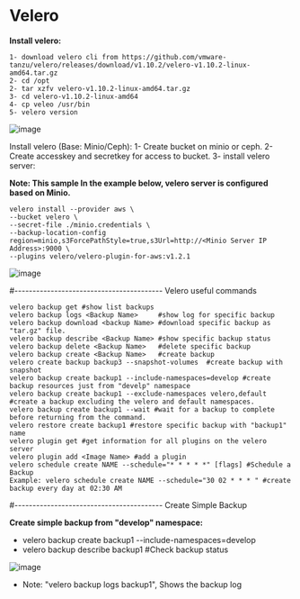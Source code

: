 # Velero
**Install velero:**
```
1- download velero cli from https://github.com/vmware-tanzu/velero/releases/download/v1.10.2/velero-v1.10.2-linux-amd64.tar.gz
2- cd /opt
2- tar xzfv velero-v1.10.2-linux-amd64.tar.gz
3- cd velero-v1.10.2-linux-amd64
4- cp veleo /usr/bin
5- velero version
```
![image](https://user-images.githubusercontent.com/16554389/225233147-e34c2974-f884-45fd-b023-38a48e70cc82.png)

Install velero (Base: Minio/Ceph):
1- Create bucket on minio or ceph.
2- Create accesskey and secretkey for access to bucket.
3- install velero server:

**Note: This sample In the example below, velero server is configured based on Minio.**

```
velero install --provider aws \
--bucket velero \
--secret-file ./minio.credentials \
--backup-location-config region=minio,s3ForcePathStyle=true,s3Url=http://<Minio Server IP Address>:9000 \
--plugins velero/velero-plugin-for-aws:v1.2.1

```
![image](https://user-images.githubusercontent.com/16554389/225235494-9c4b2fa3-843d-4787-be80-b5549c9a3d8f.png)

#----------------------------------------- Velero useful commands
```
velero backup get #show list backups
velero backup logs <Backup Name>     #show log for specific backup
velero backup download <backup Name> #download specific backup as "tar.gz" file.
velero backup describe <Backup Name> #show specific backup status
velero backup delete <Backup Name>   #delete specific backup
velero backup create <Backup Name>   #create backup
velero create backup backup3 --snapshot-volumes  #create backup with snapshot
velero backup create backup1 --include-namespaces=develop #create backup resources just from "develp" namespace
velero backup create backup1 --exclude-namespaces velero,default #create a backup excluding the velero and default namespaces.
velero backup create backup1 --wait #wait for a backup to complete before returning from the command.
velero restore create backup1 #restore specific backup with "backup1" name
velero plugin get #get information for all plugins on the velero server
velero plugin add <Image Name> #add a plugin
velero schedule create NAME --schedule="* * * * *" [flags] #Schedule a Backup
Example: velero schedule create NAME --schedule="30 02 * * * " #create backup every day at 02:30 AM
```
#----------------------------------------- Create Simple Backup

**Create simple backup from "develop" namespace:**
- velero backup create backup1 --include-namespaces=develop
- velero backup describe backup1 #Check backup status

![image](https://user-images.githubusercontent.com/16554389/225237414-b51b3bf2-66a8-4df7-a3f7-a38f5ffb1235.png)

- Note: "velero backup logs backup1", Shows the backup log

